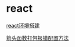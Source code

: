 # react

[react环境搭建](http://www.css88.com/archives/9436)

[箭头函数打包报错配置方法](https://blog.csdn.net/aa3115386/article/details/79231966)
